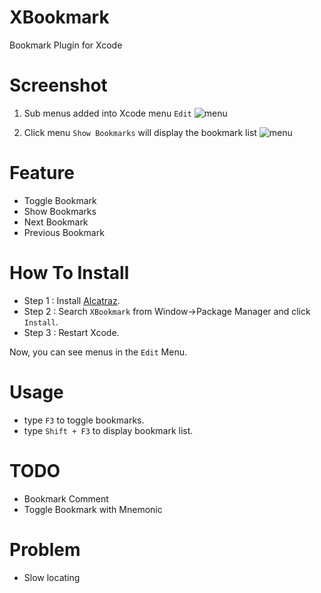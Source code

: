 # XBookmark
Bookmark Plugin for Xcode

# Screenshot
1. Sub menus added into Xcode menu `Edit`
    ![menu](http://everettjf.github.io/images/extern/xbookmark1.png)

2. Click menu `Show Bookmarks` will display the bookmark list
    ![menu](http://everettjf.github.io/images/extern/xbookmark2.png)

# Feature
- Toggle Bookmark
- Show Bookmarks
- Next Bookmark
- Previous Bookmark

# How To Install

- Step 1 : Install [Alcatraz](http://alcatraz.io).
- Step 2 : Search `XBookmark` from Window->Package Manager and click `Install`.
- Step 3 : Restart Xcode.

Now, you can see menus in the `Edit` Menu.

# Usage
- type `F3` to toggle bookmarks.
- type `Shift + F3` to display bookmark list.

# TODO
- Bookmark Comment
- Toggle Bookmark with Mnemonic

# Problem
- Slow locating
